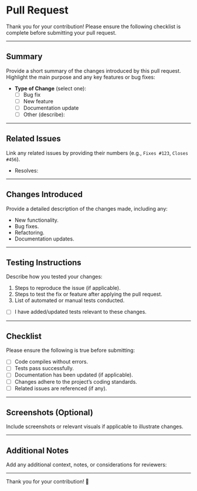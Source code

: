 # Pull Request

Thank you for your contribution! Please ensure the following checklist is complete before submitting your pull request.

---

## Summary

Provide a short summary of the changes introduced by this pull request. Highlight the main purpose and any key features or bug fixes:

- **Type of Change** (select one):
  - [ ] Bug fix
  - [ ] New feature
  - [ ] Documentation update
  - [ ] Other (describe):

---

## Related Issues

Link any related issues by providing their numbers (e.g., `Fixes #123`, `Closes #456`).

- Resolves:

---

## Changes Introduced

Provide a detailed description of the changes made, including any:
- New functionality.
- Bug fixes.
- Refactoring.
- Documentation updates.

---

## Testing Instructions

Describe how you tested your changes:
1. Steps to reproduce the issue (if applicable).
2. Steps to test the fix or feature after applying the pull request.
3. List of automated or manual tests conducted.

- [ ] I have added/updated tests relevant to these changes.

---

## Checklist

Please ensure the following is true before submitting:

- [ ] Code compiles without errors.
- [ ] Tests pass successfully.
- [ ] Documentation has been updated (if applicable).
- [ ] Changes adhere to the project’s coding standards.
- [ ] Related issues are referenced (if any).

---

## Screenshots (Optional)

Include screenshots or relevant visuals if applicable to illustrate changes.

---

## Additional Notes

Add any additional context, notes, or considerations for reviewers:

---

Thank you for your contribution! 🚀
